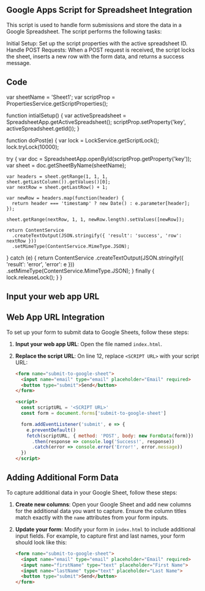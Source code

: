 ## Google Apps Script for Spreadsheet Integration
This script is used to handle form submissions and store the data in a Google Spreadsheet. The script performs the following tasks:

Initial Setup: Set up the script properties with the active spreadsheet ID.
Handle POST Requests: When a POST request is received, the script locks the sheet, inserts a new row with the form data, and returns a success message.

## Code
var sheetName = 'Sheet1';
var scriptProp = PropertiesService.getScriptProperties();

function intialSetup() {
  var activeSpreadsheet = SpreadsheetApp.getActiveSpreadsheet();
  scriptProp.setProperty('key', activeSpreadsheet.getId());
}

function doPost(e) {
  var lock = LockService.getScriptLock();
  lock.tryLock(10000);

  try {
    var doc = SpreadsheetApp.openById(scriptProp.getProperty('key'));
    var sheet = doc.getSheetByName(sheetName);

    var headers = sheet.getRange(1, 1, 1, sheet.getLastColumn()).getValues()[0];
    var nextRow = sheet.getLastRow() + 1;

    var newRow = headers.map(function(header) {
      return header === 'timestamp' ? new Date() : e.parameter[header];
    });

    sheet.getRange(nextRow, 1, 1, newRow.length).setValues([newRow]);

    return ContentService
      .createTextOutput(JSON.stringify({ 'result': 'success', 'row': nextRow }))
      .setMimeType(ContentService.MimeType.JSON);
  } catch (e) {
    return ContentService
      .createTextOutput(JSON.stringify({ 'result': 'error', 'error': e }))
      .setMimeType(ContentService.MimeType.JSON);
  } finally {
    lock.releaseLock();
  }
}

## Input your web app URL
## Web App URL Integration

To set up your form to submit data to Google Sheets, follow these steps:

1. **Input your web app URL**: Open the file named `index.html`.
2. **Replace the script URL**: On line 12, replace `<SCRIPT URL>` with your script URL:

   ```html
   <form name="submit-to-google-sheet">
     <input name="email" type="email" placeholder="Email" required>
     <button type="submit">Send</button>
   </form>

   <script>
     const scriptURL = '<SCRIPT URL>'
     const form = document.forms['submit-to-google-sheet']

     form.addEventListener('submit', e => {
       e.preventDefault()
       fetch(scriptURL, { method: 'POST', body: new FormData(form)})
         .then(response => console.log('Success!', response))
         .catch(error => console.error('Error!', error.message))
     })
   </script>
## Adding Additional Form Data

To capture additional data in your Google Sheet, follow these steps:

1. **Create new columns**: Open your Google Sheet and add new columns for the additional data you want to capture. Ensure the column titles match exactly with the `name` attributes from your form inputs.

2. **Update your form**: Modify your form in `index.html` to include additional input fields. For example, to capture first and last names, your form should look like this:

   ```html
   <form name="submit-to-google-sheet">
     <input name="email" type="email" placeholder="Email" required>
     <input name="firstName" type="text" placeholder="First Name">
     <input name="lastName" type="text" placeholder="Last Name">
     <button type="submit">Send</button>
   </form>
